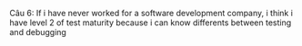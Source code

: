 Câu 6:
  If i have never worked for a software development company, i think i have level 2 of test maturity because i can know differents between testing and debugging